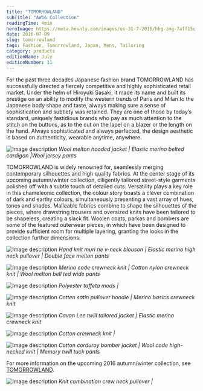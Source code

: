 ```yaml
---
title: "TOMORROWLAND"
subTitle: "AW16 Collection"
readingTime: 4min
heroImage: https://meta.hevnly.com/images/on-31-7-2016/hhg-img-7aff15cf-4b14-4b49-b674-03adc0f5037c.png
date: 2016-07-09
slug: tomorrowland
tags: Fashion, Tomorrowland, Japan, Mens, Tailoring
category: products
editionName: July
editionNumber: 11
---
```


For the past three decades Japanese fashion brand TOMORROWLAND has successfully directed a fiercely competitive and highly sophisticated retail market. Under the helm of Hiroyuki Sasaki, it made its name and built its prestige on an ability to modify the western trends of Paris and Milan to the Japanese body shape and taste, always making sure a sense of sophistication and subtlety was retained. They are one of those by today’s standard, uniquely fastidious brands who pay as much attention to the stitch on the buttons, as to the cut on the lapel on a blazer or the length on the hand. Always sophisticated and always perfected, the design aesthetic is based on authenticity, wearable anytime, anywhere.


![Image description](https://meta.hevnly.com/images/on-23-8-2016/hhg-img-315c5edf-9b40-41df-9386-3d11a06d5e41.png)
*Wool melton hooded jacket | Elastic merino belted cardigan |Wool jersey pants*

TOMORROWLAND is widely renowned for, seamlessly merging contemporary silhouettes and high quality fabrics. At the center stage of its upcoming autumn/winter collection, diligently tailored street-style garments polished off with a subtle touch of detailed cuts. Versatility plays a key role in this chameleonic collection, the colour story boasts a clever combination of dark and earthy colours, simultaneously presenting a vast array of hues, tones and shades. Malleable fabrics combine to shape the silhouettes of the pieces, where drawstring trousers and oversized knits have been tailored to be shapeless, creating a slack fit. Woolen coats, parkas and bombers are some of the featured outerwear pieces, in which have been designed to provide sufficient room for multiple layering, granting the looks in the collection further dimensions.




![Image description](https://meta.hevnly.com/images/on-23-8-2016/hhg-img-fb050cb6-1566-46ab-9523-bdf7ccc067f9.png)
*Hand knit muri ne v-neck blouson | Elastic merino high neck pullover | Double face melton pants*



![Image description](https://meta.hevnly.com/images/on-23-8-2016/hhg-img-454dc611-b35a-46eb-9156-315b44e21519.png)
*Merino code crewneck knit | Cotton nylon crewneck knit | Wool melton bell ted wide pants*



![Image description](https://meta.hevnly.com/images/on-23-8-2016/hhg-img-91b3ae79-0965-4163-95b1-fa160c374988.png)
*Polyester taffeta mods |*



![Image description](https://meta.hevnly.com/images/on-23-8-2016/hhg-img-63142b32-b53c-456d-8ce4-f12182d5ce7e.png)
*Cotten satin pullover hoodie | Merino basics crewneck knit*



![Image description](https://meta.hevnly.com/images/on-23-8-2016/hhg-img-206c07b7-c509-4995-9187-f691e649ea1e.png)
*Cavan Lee twill tailored jacket | Elastic merino crewneck knit*



![Image description](https://meta.hevnly.com/images/on-23-8-2016/hhg-img-0aebada5-a390-4759-bccc-09a3b65ffc08.png)
*Cotton crewneck knit |*



![Image description](https://meta.hevnly.com/images/on-23-8-2016/hhg-img-48789932-0baa-4c2b-a504-72c75f00c741.png)
*Cotton corduroy bomber jacket | Wool code high-necked knit | Memory twill tuck pants*



For more information on the upcoming 2016 autumn/winter collection, see [TOMORROWLAND](http://www.tomorrowland.co.jp.e.mf.hp.transer.com/).



![Image description](https://meta.hevnly.com/images/on-23-8-2016/hhg-img-c9269324-c8ec-482d-b4e4-85ff843f0a9c.png)
*Knit combination crew neck pullover |*
